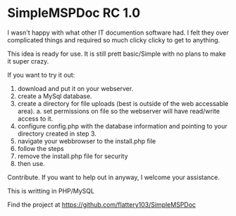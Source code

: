 # SimpleMSPDoc RC 1.0
I wasn't happy with what other IT documention software had.
I felt they over complicated things and required so much clicky clicky to get to anything.

This idea is ready for use. It is still prett basic/Simple with no plans to make it super crazy.

If you want to try it out:
1. download and put it on your webserver.
2. create a MySql database.
3. create a directory for file uploads (best is outside of the web accessable area).
    a. set permissions on file so the webserver will have read/write access to it.
4. configure config.php with the database information and pointing to your directory created in step 3.
5. navigate your webbrowser to the install.php file
6. follow the steps
7. remove the install.php file for security
8. then use.


Contribute.
If you want to help out in anyway, I welcome your assistance.

This is writting in PHP/MySQL

Find the project at https://github.com/flattery103/SimpleMSPDoc
